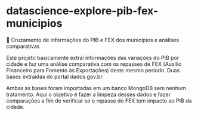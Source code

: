# datascience-explore-pib-fex-municipios
🎲 Cruzamento de informações do PIB e FEX dos municípios e análises comparativas

Este projeto basicamente extrai informações das variações do PIB por cidade e faz uma análise comparativa com os repasses de FEX (Auxílio Financeiro para Fomento às Exportações) deste mesmo período. Duas bases extraídas do portal dados.gov.br.

Ambas as bases foram importadas em um banco MongoDB sem nenhum tratamento. Aqui o objetivo é fazer a limpeza desses dados e fazer comparações a fim de verificar se o repasse do FEX tem impacto ao PIB da cidade.
